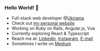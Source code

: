 ### Hello World! 👋

- Full-stack web developer @[Ukirama](https://ukirama.com/)
- Check out [my personal website](https://azmi.live)
- Working on Ruby on Rails, Angular.js, Vue
- Currently exploring React & Typescript
- Reach me at: [Linkedin](https://www.linkedin.com/in/azmi6298/), [Instagram](instagram.com/azmi6298), [E-mail](mailto:azmi.filkom@gmail.com)
- Sometimes I write on [Medium](https://medium.com/@azmi6298)
